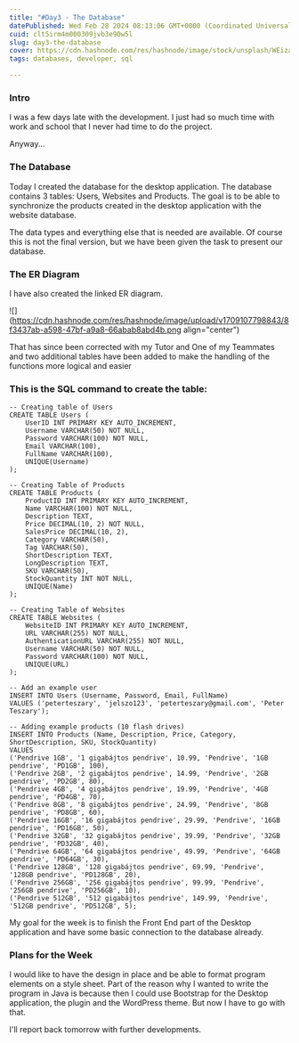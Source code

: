 ```yaml
---
title: "#Day3 - The Database"
datePublished: Wed Feb 28 2024 08:13:06 GMT+0000 (Coordinated Universal Time)
cuid: clt5irm4m000309jvb3e90w5l
slug: day3-the-database
cover: https://cdn.hashnode.com/res/hashnode/image/stock/unsplash/WEizaiwLk1k/upload/9c6438c3f91e383dc4856a4b5fa93db7.jpeg
tags: databases, developer, sql

---
```


### Intro

I was a few days late with the development. I just had so much time with work and school that I never had time to do the project.

Anyway...

### The Database

Today I created the database for the desktop application. The database contains 3 tables: Users, Websites and Products. The goal is to be able to synchronize the products created in the desktop application with the website database.

The data types and everything else that is needed are available. Of course this is not the final version, but we have been given the task to present our database.

### The ER Diagram

I have also created the linked ER diagram.

![](https://cdn.hashnode.com/res/hashnode/image/upload/v1709107798843/8f3437ab-a598-47bf-a9a8-66abab8abd4b.png align="center")

That has since been corrected with my Tutor and One of my Teammates and two additional tables have been added to make the handling of the functions more logical and easier

### This is the SQL command to create the table:

```plaintext
-- Creating table of Users
CREATE TABLE Users (
    UserID INT PRIMARY KEY AUTO_INCREMENT,
    Username VARCHAR(50) NOT NULL,
    Password VARCHAR(100) NOT NULL,
    Email VARCHAR(100),
    FullName VARCHAR(100),
    UNIQUE(Username)
);

-- Creating Table of Products
CREATE TABLE Products (
    ProductID INT PRIMARY KEY AUTO_INCREMENT,
    Name VARCHAR(100) NOT NULL,
    Description TEXT,
    Price DECIMAL(10, 2) NOT NULL,
    SalesPrice DECIMAL(10, 2),
    Category VARCHAR(50),
    Tag VARCHAR(50),
    ShortDescription TEXT,
    LongDescription TEXT,
    SKU VARCHAR(50),
    StockQuantity INT NOT NULL,
    UNIQUE(Name)
);

-- Creating Table of Websites
CREATE TABLE Websites (
    WebsiteID INT PRIMARY KEY AUTO_INCREMENT,
    URL VARCHAR(255) NOT NULL,
    AuthenticationURL VARCHAR(255) NOT NULL,
    Username VARCHAR(50) NOT NULL,
    Password VARCHAR(100) NOT NULL,
    UNIQUE(URL)
);

-- Add an example user
INSERT INTO Users (Username, Password, Email, FullName) 
VALUES ('peterteszary', 'jelszo123', 'peterteszary@gmail.com', 'Peter Teszary');

-- Adding example products (10 flash drives)
INSERT INTO Products (Name, Description, Price, Category, ShortDescription, SKU, StockQuantity) 
VALUES 
('Pendrive 1GB', '1 gigabájtos pendrive', 10.99, 'Pendrive', '1GB pendrive', 'PD1GB', 100),
('Pendrive 2GB', '2 gigabájtos pendrive', 14.99, 'Pendrive', '2GB pendrive', 'PD2GB', 80),
('Pendrive 4GB', '4 gigabájtos pendrive', 19.99, 'Pendrive', '4GB pendrive', 'PD4GB', 70),
('Pendrive 8GB', '8 gigabájtos pendrive', 24.99, 'Pendrive', '8GB pendrive', 'PD8GB', 60),
('Pendrive 16GB', '16 gigabájtos pendrive', 29.99, 'Pendrive', '16GB pendrive', 'PD16GB', 50),
('Pendrive 32GB', '32 gigabájtos pendrive', 39.99, 'Pendrive', '32GB pendrive', 'PD32GB', 40),
('Pendrive 64GB', '64 gigabájtos pendrive', 49.99, 'Pendrive', '64GB pendrive', 'PD64GB', 30),
('Pendrive 128GB', '128 gigabájtos pendrive', 69.99, 'Pendrive', '128GB pendrive', 'PD128GB', 20),
('Pendrive 256GB', '256 gigabájtos pendrive', 99.99, 'Pendrive', '256GB pendrive', 'PD256GB', 10),
('Pendrive 512GB', '512 gigabájtos pendrive', 149.99, 'Pendrive', '512GB pendrive', 'PD512GB', 5);
```

My goal for the week is to finish the Front End part of the Desktop application and have some basic connection to the database already.

### Plans for the Week

I would like to have the design in place and be able to format program elements on a style sheet. Part of the reason why I wanted to write the program in Java is because then I could use Bootstrap for the Desktop application, the plugin and the WordPress theme. But now I have to go with that.

I'll report back tomorrow with further developments.